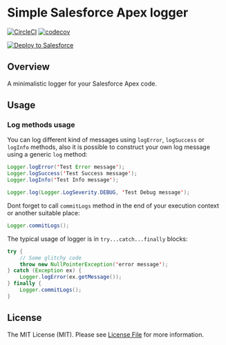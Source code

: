 # Simple Salesforce Apex logger

[![CircleCI](https://circleci.com/gh/AndreyFilonenko/sfdc-logger.svg?style=svg)](https://circleci.com/gh/AndreyFilonenko/sfdc-logger) [![codecov](https://codecov.io/gh/AndreyFilonenko/sfdc-logger/branch/main/graph/badge.svg)](https://codecov.io/gh/AndreyFilonenko/sfdc-logger)

<a href="https://githubsfdeploy.herokuapp.com?owner=AndreyFilonenko&repo=sfdc-logger&ref=main">
  <img alt="Deploy to Salesforce"
       src="https://raw.githubusercontent.com/afawcett/githubsfdeploy/master/deploy.png">
</a>

## Overview
A minimalistic logger for your Salesforce Apex code. 

## Usage
### Log methods usage
You can log different kind of messages using `logError`, `logSuccess` or `logInfo` methods, also it is possible to construct your own log message using a generic `log` method:
```java  
Logger.logError('Test Error message');
Logger.logSuccess('Test Success message');
Logger.logInfo('Test Info message');

Logger.log(Logger.LogSeverity.DEBUG, 'Test Debug message');
```

Dont forget to call `commitLogs` method in the end of your execution context or another suitable place:
```java  
Logger.commitLogs();
```

The typical usage of logger is in `try...catch...finally` blocks:
```java
try {
    // Some glitchy code
    throw new NullPointerException('error message');
} catch (Exception ex) {
    Logger.logError(ex.getMessage());
} finally {
    Logger.commitLogs();
}
```

## License
The MIT License (MIT). Please see [License File](LICENSE) for more information.